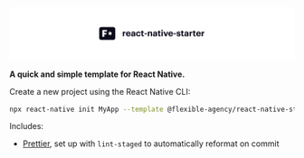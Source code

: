 ![React Native starter](.github/banner.svg)

**A quick and simple template for React Native.**

Create a new project using the React Native CLI:

```sh
npx react-native init MyApp --template @flexible-agency/react-native-starter
```

Includes:

* [Prettier](https://prettier.io/), set up with `lint-staged` to automatically reformat on commit
